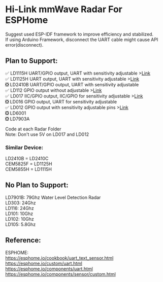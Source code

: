 # Hi-Link mmWave Radar For ESPHome
Suggest used ESP-IDF framework to improve efficiency and stabilized.   
If using Arduino Framework, disconnect the UART cable might cause API error(disconnect).
## Plan to Support:
:white_check_mark: LD1115H UART/GPIO output, UART with sensitivity adjustable >[Link](./LD1115H)    
:white_check_mark: LD1125H UART output, UART with sensitivity adjustable >[Link](./LD1125H)  
:negative_squared_cross_mark: LD2410B UART/GPIO output, UART with sensitivity adjustable   
:white_check_mark: LD112 GPIO output without adjustable >[Link](./LD112)  
:white_check_mark: LD017 IIC/GPIO output, IIC/GPIO for sensitivity adjustable >[Link](./LD017)   
:negative_squared_cross_mark: LD016 GPIO output, UART for sensitivity adjustable   
:white_check_mark: LD012 GPIO output with sensitivity adjustable pins >[Link](./LD012)  
:negative_squared_cross_mark: LD6001   
:negative_squared_cross_mark: LD7903A   

Code at each Radar Folder   
Note: Don't use 5V on LD017 and LD012   

### Similar Device:
LD2410B = LD2410C   
CEM5825F = LD1125H   
CEM5855H = LD1115H   


## No Plan to Support:   
LD7901B: 79Ghz Water Level Detection Radar   
LD303: 24Ghz   
LD116: 24Ghz   
LD101: 10Ghz   
LD102: 10Ghz   
LD105: 5.8Ghz   

## Reference:  
  ESPHOME:  
    <https://esphome.io/cookbook/uart_text_sensor.html>  
    https://esphome.io/custom/uart.html  
    https://esphome.io/components/uart.html  
    https://esphome.io/components/sensor/custom.html   
